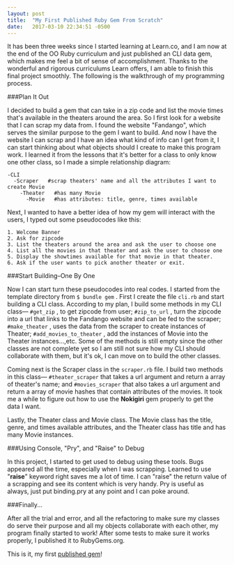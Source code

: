 ```yaml
---
layout: post
title:  "My First Published Ruby Gem From Scratch"
date:   2017-03-10 22:34:51 -0500
---
```



It has been three weeks since I started learning at Learn.co, and I am now at the end of the OO Ruby curriculum and just published an CLI data gem, which makes me feel a bit of sense of accomplishment.  Thanks to the wonderful and rigorous curriculums Learn offers, I am able to finish this final project smoothly. The following is the walkthrough of my programming process.

###Plan It Out

I decided to build a gem that can take in a zip code and list the movie times that's available in the theaters around the area. So I first look for a website that I can scrap my data from. I found the website "Fandango", which serves the similar purpose to the gem I want to build. And now I have the website I can scrap and I have an idea what kind of info can I get from it, I can start thinking about what objects should I create to make this program work. I learned it from the lessons that it's better for a class to only know one other class, so I made a simple relationship diagram:


```
-CLI   
  -Scraper   #scrap theaters' name and all the attributes I want to create Movie
    -Theater   #has many Movie
      -Movie   #has attributes: title, genre, times available
```


Next, I wanted to have a better idea of how my gem will interact with the users, I typed out some pseudocodes like this:


```
1. Welcome Banner
2. Ask for zipcode
3. List the theaters around the area and ask the user to choose one
4. List all the movies in that theater and ask the user to choose one
5. Display the showtimes available for that movie in that theater.
6. Ask if the user wants to pick another theater or exit.
```

###Start Building–One By One

Now I can start turn these pseudocodes into real codes. I started from the template directory from `$ bundle gem` . First I create the file `cli.rb` and start building a CLI class. According to my plan, I build some methods in my CLI class— `#get_zip` , to get zipcode from user;  `#zip_to_url` , turn the zipcode into a url that links to the Fandango website and can be fed to the scraper;  `#make_theater` , uses the data from the scraper to create instances of Theater;  `#add_movies_to_theater` ,  add the instances of Movie into the Theater instances...,etc. Some of the methods is still empty since the other classes are not complete yet so I am still not sure how my CLI should collaborate with them, but it's ok, I can move on to build the other classes.

Coming next is the Scraper class in the  `scraper.rb` file. I build two methods in this class— `#theater_scraper` that takes a url argument and return a array of theater's name; and `#movies_scraper` that also takes a url argument and return a array of movie hashes that contain attributes of the movies. It took me a while to figure out how to use the **Nokigiri** gem properly to get the data I want.

Lastly, the Theater class and Movie class.  The Movie class has the title, genre, and times available attributes, and the Theater
class has title and has many Movie instances.

###Using Console, "Pry", and "Raise" to Debug

In this project, I started to get used to debug using these tools. Bugs appeared all the time, especially when I was scrapping. Learned to use "**raise**" keyword right saves me a lot of time. I can "raise" the return value of a scrapping and see its content which is very handy. Pry is useful as always, just put binding.pry at any point and I can poke around. 

###Finally...

After all the trial and error, and all the refactoring to make sure my classes do serve their purpose and all my objects collaborate with each other, my program finally started to work! After some tests to make sure it works properly, I published it to RubyGems.org. 

This is it, my first [published gem](https://github.com/johnsont426)!
